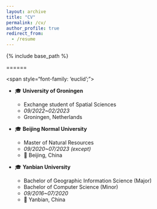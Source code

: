 ```yaml
---
layout: archive
title: "CV"
permalink: /cv/
author_profile: true
redirect_from:
  - /resume
---
```


{% include base_path %}


======


<span style=“font-family: ‘euclid’;”>

* 🎓 **University of Groningen**
	* Exchange student of Spatial Sciences
	* *09/2022~02/2023*
	* Groningen, Netherlands


* 🎓 **Beijing Normal University**
	* Master of Natural Resources
	* *09/2020~07/2023 (except)*
	* 📍 Beijing, China

* 🎓 **Yanbian University**
	* Bachelor of Geographic Information Science (Major)
	* Bachelor of Computer Science (Minor)
	* *09/2016~07/2020*
	* 📍 Yanbian, China
	
</span>




